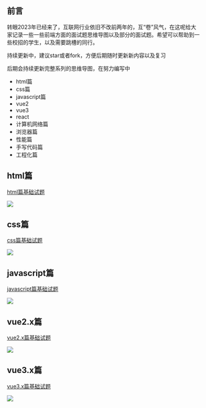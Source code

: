 ## 前言

转眼2023年已经来了，互联网行业依旧不改前两年的，互“卷”风气，在这呢给大家记录一些一些前端方面的面试题思维导图以及部分的面试题。希望可以帮助到一些校招的学生，以及需要跳槽的同行。

持续更新中，建议star或者fork，方便后期随时更新新内容以及复习

后期会持续更新完整系列的思维导图，在努力编写中

 - html篇
 - css篇
 - javascript篇
 - vue2
 - vue3
 - react
 - 计算机网络篇
 - 浏览器篇
 - 性能篇
 - 手写代码篇
 - 工程化篇




## html篇

[html篇基础试题](https://github.com/haojiey/Interview-planning/blob/main/html%E7%AF%87/html.md)

![](https://github.com/haojiey/Interview-planning/blob/main/html篇/html.jpg)

## css篇

[css篇基础试题](https://github.com/haojiey/Interview-planning/blob/main/css%E7%AF%87/css.md)

![](https://github.com/haojiey/Interview-planning/blob/main/css篇/css.jpg)

## javascript篇

[javascript篇基础试题](https://github.com/haojiey/Interview-planning/blob/main/JavaScript%E7%AF%87/javascript.md)

![](https://github.com/haojiey/Interview-planning/blob/main/JavaScript%E7%AF%87/javascript.jpg)


## vue2.x篇

[vue2.x篇基础试题](https://github.com/haojiey/Interview-planning/blob/main/vue2.x%E7%AF%87/vue2.md)

![](https://github.com/haojiey/Interview-planning/blob/main/vue2.x%E7%AF%87/vue2.jpg)

## vue3.x篇

[vue3.x篇基础试题](https://github.com/haojiey/Interview-planning/blob/main/vue3.x%E7%AF%87/vue3.md)

![](https://github.com/haojiey/Interview-planning/blob/main/vue3.x%E7%AF%87/vue3.png)
